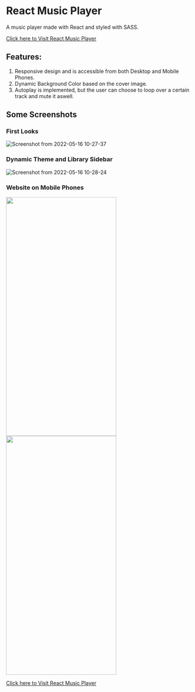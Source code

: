 # React Music Player

A music player made with React and styled with SASS.
<div>
  <a href="https://react-music-player-7ff76.web.app/" target="_blank">Click here to Visit React Music Player</a>
 </div>

## Features:

1. Responsive design and is accessible from both Desktop and Mobile Phones.
2. Dynamic Background Color based on the cover image.
3. Autoplay is implemented, but the user can choose to loop over a certain track and mute it aswell.

## Some Screenshots
### First Looks
![Screenshot from 2022-05-16 10-27-37](https://user-images.githubusercontent.com/72189840/168523330-5f7fea1d-1939-4fac-91e7-36a8f6fa61e3.png)
### Dynamic Theme and Library Sidebar
![Screenshot from 2022-05-16 10-28-24](https://user-images.githubusercontent.com/72189840/168523409-b0ac57e3-ac3f-49c3-b5f9-cb65dc11cb23.png)
### Website on Mobile Phones
<p>
  <img src="https://user-images.githubusercontent.com/72189840/168523413-cd6837b4-0161-47ca-bb0e-2d4095fa1f27.png" width="300" height="650"/>
  <img src="https://user-images.githubusercontent.com/72189840/168523417-b06606fd-8b59-4f45-93d7-fb048f1eb089.png" width="300" height="650"/>
</p>

<a href="https://react-music-player-7ff76.web.app/">Click here to Visit React Music Player</a>
